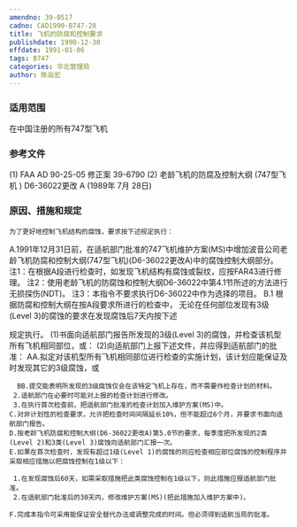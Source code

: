 ```yaml
---
amendno: 39-0517
cadno: CAD1990-B747-28
title: 飞机的防腐和控制要求
publishdate: 1990-12-30
effdate: 1991-01-06
tags: B747
categories: 华北管理局
author: 陈岳宏
---
```


### 适用范围 
在中国注册的所有747型飞机

### 参考文件
(1) FAA AD 90-25-05 修正案 39-6790 
(2) 老龄飞机的防腐及控制大纲 (747型飞机 ) D6-36022更改 A (1989年 7月 28日)

### 原因、措施和规定 
    为了更好地控制飞机结构的腐蚀，要求按下述规定执行： 
A.1991年12月31日前，在适航部门批准的747飞机维护方案(MS)中增加波音公司老龄飞机防腐和控制大纲(747型飞机)(D6-36022更改A)中的腐蚀控制大纲部分。 
    注1：在根据A段进行检查时，如发现飞机结构有腐蚀或裂纹，应按FAR43进行修理。
    注2：使用老龄飞机的防腐蚀和控制大纲D6-36022中第4.1节所述的方法进行无损探伤(NDT)。 
注3：本指令不要求执行D6-36022中作为选择的项目。
    B.1 根据防腐和控制大纲在按A段要求所进行的检查中， 无论在任何部位发现有3级(Level 3)的腐蚀的要求在发现腐蚀后7天内按下述
  
规定执行。 
     (1)书面向适航部门报告所发现的3级(Level 3)的腐蚀，并检查该机型所有飞机相同部位，或： 
     (2)向适航部门上报下述文件，并应得到适航部门的批准：       AA.拟定对该机型所有飞机相同部位进行检查的实施计划，该计划应能保证及时发现其它的3级腐蚀，或 

      BB.提交能表明所发现的3级腐蚀仅会在该特定飞机上存在，而不需要作检查计划的材料。 
     2.适航部门在必要时可能对上报的检查计划进行修改。 
     3.在执行首次检查前，把适航部门批准的检查计划加入维护方案(MS)中。 
    C.对非计划性的检查要求，允许把检查时间间隔延长10%，但不能超过6个月，并要求书面向适航部门报告。 
    D.按老龄飞机防腐和控制大纲(D6-36022更改A)第5.0节的要求，每季度把所发现的2类(Level 2)和3类(Level 3)腐蚀向适航部门汇报一次。 
    E.如果在首次检查时，发现有超过1级(Level 1)的腐蚀的则应检查相应部位腐蚀的控制程序并采取相应措施以把腐蚀控制在1级以下：

     1.在发现腐蚀后60天，如需采取措施把此类腐蚀控制在1级以下，则此措施应报适航部门批准。 
     2.在适航部门批准后的30天内，修改维护方案(MS)(把此措施加入维护方案中)。 

    F.完成本指令可采用能保证安全替代办法或调整完成的时间。但必须得到适航当局的批准。
